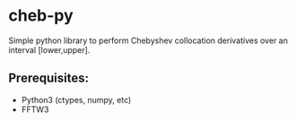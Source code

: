# cheb-py

Simple python library to perform Chebyshev collocation derivatives over
an interval [lower,upper].

## Prerequisites:

* Python3 (ctypes, numpy, etc) 
* FFTW3
